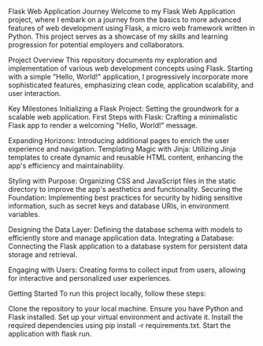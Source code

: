 Flask Web Application Journey
Welcome to my Flask Web Application project, where I embark on a journey from the basics to more advanced features of web development using Flask, a micro web framework written in Python. This project serves as a showcase of my skills and learning progression for potential employers and collaborators.

Project Overview
This repository documents my exploration and implementation of various web development concepts using Flask. Starting with a simple "Hello, World!" application, I progressively incorporate more sophisticated features, emphasizing clean code, application scalability, and user interaction.

Key Milestones
Initializing a Flask Project: Setting the groundwork for a scalable web application.
First Steps with Flask: Crafting a minimalistic Flask app to render a welcoming "Hello, World!" message.

Expanding Horizons: Introducing additional pages to enrich the user experience and navigation.
Templating Magic with Jinja: Utilizing Jinja templates to create dynamic and reusable HTML content, enhancing the app's efficiency and maintainability.

Styling with Purpose: Organizing CSS and JavaScript files in the static directory to improve the app's aesthetics and functionality.
Securing the Foundation: Implementing best practices for security by hiding sensitive information, such as secret keys and database URIs, in environment variables.

Designing the Data Layer: Defining the database schema with models to efficiently store and manage application data.
Integrating a Database: Connecting the Flask application to a database system for persistent data storage and retrieval.

Engaging with Users: Creating forms to collect input from users, allowing for interactive and personalized user experiences.


Getting Started
To run this project locally, follow these steps:

Clone the repository to your local machine.
Ensure you have Python and Flask installed.
Set up your virtual environment and activate it.
Install the required dependencies using pip install -r requirements.txt.
Start the application with flask run.

